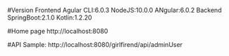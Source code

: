#Version
Frontend
  Agular CLI:6.0.3
  NodeJS:10.0.0
  ANgular:6.0.2
Backend
  SpringBoot:2.1.0
  Kotlin:1.2.20



#Home page
http://localhost:8080

#API Sample:
http://localhost:8080/girlfirend/api/adminUser